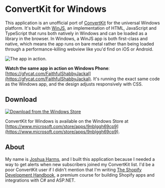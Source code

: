 # ConvertKit for Windows

This application is an unofficial port of [ConvertKit](https://convertkit.com) for the universal Windows platform. It's built with [WinJS](https://github.com/winjs/winjs), an implementation of HTML, JavaScript and TypeScript that runs both natively in Windows and can be loaded as a library in the browser. In Windows, a WinJS app is both first-class and native, which means the app runs on bare metal rather than being loaded through a performance-killing webview like you'd find on iOS or Android.

![The app in action.](https://giant.gfycat.com/GreedyComplexDogwoodtwigborer.gif)

**Watch the same app in action on Windows Phone**: [https://gfycat.com/FaithfulShabbyJackal](https://gfycat.com/FaithfulShabbyJackal). It's running the exact same code as the Windows app, and the design adjusts responsively with CSS.

## Download 

[![Download from the Windows Store](https://cmsresources.windowsphone.com/devcenter/common/resources/images/badgegenerator/English_wstore_black_258x67.png)](https://www.microsoft.com/store/apps/9nblggh69cp9)

ConvertKit for Windows is available on the Windows Store at [https://www.microsoft.com/store/apps/9nblggh69cp9](https://www.microsoft.com/store/apps/9nblggh69cp9).

## About

My name is [Joshua Harms](https://nozzlegear.com/about), and I built this application because I needed a way to get alerts when new subscribers joined my ConvertKit list. I'd be a poor ConvertKit user if I didn't mention that I'm writing [The Shopify Development Handbook](https://nozzlegear.com/shopify-development-handbook?ref=ConvertKitForWindows), a premium course for building Shopify apps and integrations with C# and ASP.NET.

